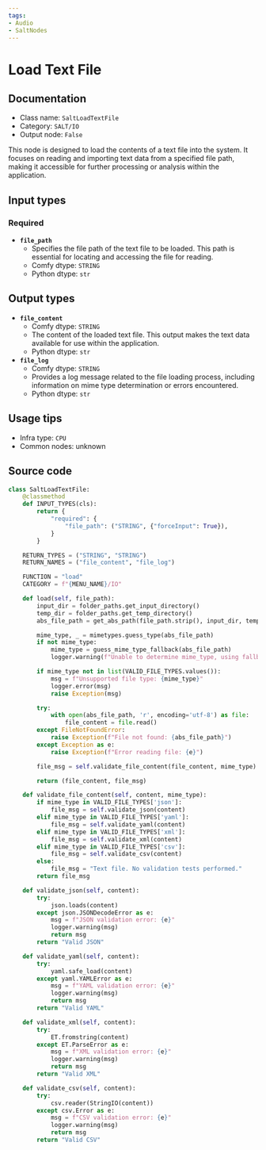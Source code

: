 ```yaml
---
tags:
- Audio
- SaltNodes
---
```


# Load Text File
## Documentation
- Class name: `SaltLoadTextFile`
- Category: `SALT/IO`
- Output node: `False`

This node is designed to load the contents of a text file into the system. It focuses on reading and importing text data from a specified file path, making it accessible for further processing or analysis within the application.
## Input types
### Required
- **`file_path`**
    - Specifies the file path of the text file to be loaded. This path is essential for locating and accessing the file for reading.
    - Comfy dtype: `STRING`
    - Python dtype: `str`
## Output types
- **`file_content`**
    - Comfy dtype: `STRING`
    - The content of the loaded text file. This output makes the text data available for use within the application.
    - Python dtype: `str`
- **`file_log`**
    - Comfy dtype: `STRING`
    - Provides a log message related to the file loading process, including information on mime type determination or errors encountered.
    - Python dtype: `str`
## Usage tips
- Infra type: `CPU`
- Common nodes: unknown


## Source code
```python
class SaltLoadTextFile:
    @classmethod
    def INPUT_TYPES(cls):
        return {
            "required": {
                "file_path": ("STRING", {"forceInput": True}),
            }
        }

    RETURN_TYPES = ("STRING", "STRING")
    RETURN_NAMES = ("file_content", "file_log")

    FUNCTION = "load"
    CATEGORY = f"{MENU_NAME}/IO"

    def load(self, file_path):
        input_dir = folder_paths.get_input_directory()
        temp_dir = folder_paths.get_temp_directory()
        abs_file_path = get_abs_path(file_path.strip(), input_dir, temp_dir)

        mime_type, _ = mimetypes.guess_type(abs_file_path)
        if not mime_type:
            mime_type = guess_mime_type_fallback(abs_file_path)
            logger.warning(f"Unable to determine mime_type, using fallback. Determined mime type to be `{mime_type}` based on extension.")

        if mime_type not in list(VALID_FILE_TYPES.values()):
            msg = f"Unsupported file type: {mime_type}"
            logger.error(msg)
            raise Exception(msg)

        try:
            with open(abs_file_path, 'r', encoding='utf-8') as file:
                file_content = file.read()
        except FileNotFoundError:
            raise Exception(f"File not found: {abs_file_path}")
        except Exception as e:
            raise Exception(f"Error reading file: {e}")

        file_msg = self.validate_file_content(file_content, mime_type)

        return (file_content, file_msg)

    def validate_file_content(self, content, mime_type):
        if mime_type in VALID_FILE_TYPES['json']:
            file_msg = self.validate_json(content)
        elif mime_type in VALID_FILE_TYPES['yaml']:
            file_msg = self.validate_yaml(content)
        elif mime_type in VALID_FILE_TYPES['xml']:
            file_msg = self.validate_xml(content)
        elif mime_type in VALID_FILE_TYPES['csv']:
            file_msg = self.validate_csv(content)
        else:
            file_msg = "Text file. No validation tests performed."
        return file_msg

    def validate_json(self, content):
        try:
            json.loads(content)
        except json.JSONDecodeError as e:
            msg = f"JSON validation error: {e}"
            logger.warning(msg)
            return msg
        return "Valid JSON"

    def validate_yaml(self, content):
        try:
            yaml.safe_load(content)
        except yaml.YAMLError as e:
            msg = f"YAML validation error: {e}"
            logger.warning(msg)
            return msg
        return "Valid YAML"

    def validate_xml(self, content):
        try:
            ET.fromstring(content)
        except ET.ParseError as e:
            msg = f"XML validation error: {e}"
            logger.warning(msg)
            return msg
        return "Valid XML"

    def validate_csv(self, content):
        try:
            csv.reader(StringIO(content))
        except csv.Error as e:
            msg = f"CSV validation error: {e}"
            logger.warning(msg)
            return msg
        return "Valid CSV"

```
